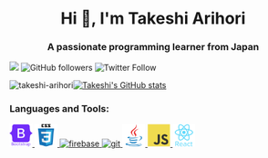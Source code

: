 <h1 align="center">Hi 👋, I'm Takeshi Arihori</h1>
<h3 align="center">A passionate programming learner from Japan</h3>  

![](https://komarev.com/ghpvc/?username=takeshi-arihori&style=flat-square)
![GitHub followers](https://img.shields.io/github/followers/takeshi-arihori?style=social)
![Twitter Follow](https://img.shields.io/twitter/follow/arihori13)


<p><img align="left" src="https://github-readme-stats.vercel.app/api/top-langs?username=takeshi-arihori&show_icons=true&locale=en&layout=compact" alt="takeshi-arihori" /></p>

[![Takeshi's GitHub stats](https://github-readme-stats.vercel.app/api?username=takeshi-arihori)](https://github.com/takeshi-arihori/github-readme-stats)


<h3 align="left">Languages and Tools:</h3>
<p align="left"> <a href="https://getbootstrap.com" target="_blank" rel="noreferrer"> <img src="https://raw.githubusercontent.com/devicons/devicon/master/icons/bootstrap/bootstrap-plain-wordmark.svg" alt="bootstrap" width="40" height="40"/> </a> <a href="https://www.w3schools.com/css/" target="_blank" rel="noreferrer"> <img src="https://raw.githubusercontent.com/devicons/devicon/master/icons/css3/css3-original-wordmark.svg" alt="css3" width="40" height="40"/> </a> <a href="https://firebase.google.com/" target="_blank" rel="noreferrer"> <img src="https://www.vectorlogo.zone/logos/firebase/firebase-icon.svg" alt="firebase" width="40" height="40"/> </a> <a href="https://git-scm.com/" target="_blank" rel="noreferrer"> <img src="https://www.vectorlogo.zone/logos/git-scm/git-scm-icon.svg" alt="git" width="40" height="40"/> </a> <a href="https://www.java.com" target="_blank" rel="noreferrer"> <img src="https://raw.githubusercontent.com/devicons/devicon/master/icons/java/java-original.svg" alt="java" width="40" height="40"/> </a> <a href="https://developer.mozilla.org/en-US/docs/Web/JavaScript" target="_blank" rel="noreferrer"> <img src="https://raw.githubusercontent.com/devicons/devicon/master/icons/javascript/javascript-original.svg" alt="javascript" width="40" height="40"/> </a> <a href="https://reactjs.org/" target="_blank" rel="noreferrer"> <img src="https://raw.githubusercontent.com/devicons/devicon/master/icons/react/react-original-wordmark.svg" alt="react" width="40" height="40"/> </a> </p>

